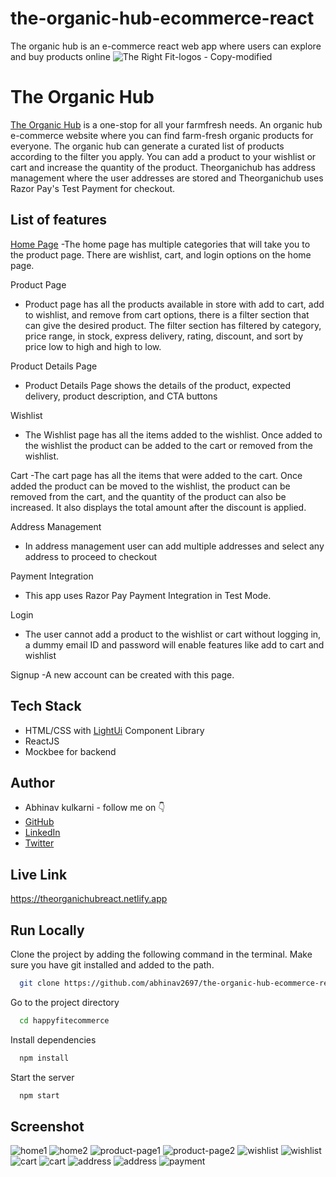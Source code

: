 # the-organic-hub-ecommerce-react
The organic hub is an e-commerce react web app where users can explore and buy products online
![The Right Fit-logos - Copy-modified](https://img.freepik.com/free-vector/100-organic-quality-food-green-sticker-label-design_1017-25574.jpg?size=338&ext=jpg&ga=GA1.1.1700460183.1713052800&semt=ais)


# The Organic Hub

[The Organic Hub](https://theorganichubreact.netlify.app/) is a one-stop for all your farmfresh needs. An organic hub e-commerce website where you can find farm-fresh organic products for everyone. The organic hub  can generate a curated list of products according to the filter you apply. You can add a product to your wishlist or cart and increase the quantity of the product. Theorganichub has address management where the user addresses are stored and Theorganichub uses Razor Pay's Test Payment for checkout.


## List of features
[Home Page](https://theorganichubreact.netlify.app/)
-The home page has multiple categories that will take you to the product page. There are wishlist, cart, and login options on the home page.

Product Page
-   Product page has all the products available in store with add to cart, add to wishlist, and remove from cart options, there is a filter section that can give the desired product. The filter section has filtered by category, price range, in stock, express delivery, rating, discount, and sort by price low to high and high to low.

Product Details Page
-   Product Details Page shows the details of the product, expected delivery, product description, and CTA buttons

Wishlist
-   The Wishlist page has all the items added to the wishlist. Once added to the wishlist the product can be added to the cart or removed from the wishlist.

Cart
-The cart page has all the items that were added to the cart. Once added the product can be moved to the wishlist, the product can be removed from the cart, and the quantity of the product can also be increased. It also displays the total amount after the discount is applied.

Address Management
-   In address management user can add multiple addresses and select any address to proceed to checkout

Payment Integration
-   This app uses Razor Pay Payment Integration in Test Mode.

Login
-   The user cannot add a product to the wishlist or cart without logging in, a dummy email ID and password will enable features like add to cart and wishlist

Signup
-A new account can be created with this page.



## Tech Stack

- HTML/CSS with [LightUi](https://uilight.netlify.app/) Component Library
- ReactJS
- Mockbee for backend


## Author

-   Abhinav kulkarni - follow me on 👇
-   [GitHub](https://www.github.com/abhinav2697)
-   [LinkedIn](https://www.linkedin.com/in/abhinav-kulkarni-95103588/)
-   [Twitter](https://twitter.com/abhinav2697)


## Live Link

https://theorganichubreact.netlify.app


## Run Locally

Clone the project by adding the following command in the terminal.
Make sure you have git installed and added to the path.

```bash
  git clone https://github.com/abhinav2697/the-organic-hub-ecommerce-react.git
```

Go to the project directory

```bash
  cd happyfitecommerce
```

Install dependencies

```bash
  npm install
```

Start the server

```bash
  npm start
```

<!--## Demo Video-->





## Screenshot
![home1](https://github.com/abhinav2697/the-organic-hub-ecommerce-react/blob/e75ceb8617b2cbd79482b955ca4c0ddb9f8c0568/happyfitecommerce/src/assets/Homepage.png)
![home2](https://github.com/abhinav2697/the-organic-hub-ecommerce-react/blob/50a987fff1e9a2a683275a4a26e7fa69ab7e6ccc/happyfitecommerce/src/assets/Homepage1.png)
![product-page1](https://github.com/abhinav2697/the-organic-hub-ecommerce-react/blob/ba8d64264ec8a49a9072e41793ec04e4529c61f2/happyfitecommerce/src/assets/products.png)
![product-page2](https://github.com/abhinav2697/the-organic-hub-ecommerce-react/blob/28bcf2bac0e453765dc91e185a1ec9eb8eeaf205/happyfitecommerce/src/assets/producta.jpg.png)
![wishlist](https://github.com/abhinav2697/the-organic-hub-ecommerce-react/blob/9df64e875412496f3c72021192d345827cd25309/happyfitecommerce/src/assets/productb.png)
![wishlist](https://github.com/abhinav2697/the-organic-hub-ecommerce-react/blob/7be490f367be68da03f2ff5f231477797e74adf8/happyfitecommerce/src/assets/productsc.png)
![cart](https://github.com/abhinav2697/the-organic-hub-ecommerce-react/blob/7a04129b57cb8223a20b2befd4f462c8b27ca495/happyfitecommerce/src/assets/productsd.png)
![cart](https://github.com/abhinav2697/the-organic-hub-ecommerce-react/blob/6af0b3e52be96c6d07dbe671de01f4b06e0e9c84/happyfitecommerce/src/assets/productse.png)
![address](https://github.com/abhinav2697/the-organic-hub-ecommerce-react/blob/d69d11c3458b8d4a2997455523738cb03cbac54d/happyfitecommerce/src/assets/productsf.png)
![address](https://github.com/abhinav2697/the-organic-hub-ecommerce-react/blob/85fa86cdc6ec9d58ae563f7a81d429a07516450b/happyfitecommerce/src/assets/productsg.png)
![payment](https://github.com/abhinav2697/the-organic-hub-ecommerce-react/blob/1f59368e5a836ba556026e480bb7c4a5fb3b604d/happyfitecommerce/src/assets/productsh.png)

